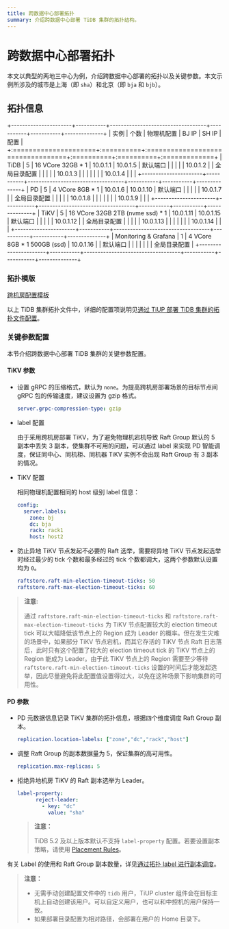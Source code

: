```yaml
---
title: 跨数据中心部署拓扑
summary: 介绍跨数据中心部署 TiDB 集群的拓扑结构。
---
```


# 跨数据中心部署拓扑

本文以典型的两地三中心为例，介绍跨数据中心部署的拓扑以及关键参数。本文示例所涉及的城市是上海（即 `sha`）和北京（即 `bja` 和 `bjb`）。

## 拓扑信息

+----------------------+-----------+-----------------------------------+-----------+-----------+--------------+
| 实例                 | 个数      | 物理机配置                        | BJ IP     | SH IP     | 配置         |
+:=====================+:==========+:==================================+:==========+:==========+:=============+
| TiDB                 | 5         | 16 VCore 32GB \* 1                | 10.0.1.1  | 10.0.1.5  | 默认端口     |
|                      |           |                                   | 10.0.1.2  |           | 全局目录配置 |
|                      |           |                                   | 10.0.1.3  |           |              |
|                      |           |                                   | 10.0.1.4  |           |              |
+----------------------+-----------+-----------------------------------+-----------+-----------+--------------+
| PD                   | 5         | 4 VCore 8GB \* 1                  | 10.0.1.6  | 10.0.1.10 | 默认端口     |
|                      |           |                                   | 10.0.1.7  |           | 全局目录配置 |
|                      |           |                                   | 10.0.1.8  |           |              |
|                      |           |                                   | 10.0.1.9  |           |              |
+----------------------+-----------+-----------------------------------+-----------+-----------+--------------+
| TiKV                 | 5         | 16 VCore 32GB 2TB (nvme ssd) \* 1 | 10.0.1.11 | 10.0.1.15 | 默认端口     |
|                      |           |                                   | 10.0.1.12 |           | 全局目录配置 |
|                      |           |                                   | 10.0.1.13 |           |              |
|                      |           |                                   | 10.0.1.14 |           |              |
+----------------------+-----------+-----------------------------------+-----------+-----------+--------------+
| Monitoring & Grafana | 1         | 4 VCore 8GB \* 1 500GB (ssd)      | 10.0.1.16 |           | 默认端口     |
|                      |           |                                   |           |           | 全局目录配置 |
+----------------------+-----------+-----------------------------------+-----------+-----------+--------------+

### 拓扑模版

[跨机房配置模板](https://github.com/pingcap/docs/blob/master/config-templates/geo-redundancy-deployment.yaml)

以上 TiDB 集群拓扑文件中，详细的配置项说明见[通过 TiUP 部署 TiDB 集群的拓扑文件配置](/tiup/tiup-cluster-topology-reference.md)。

### 关键参数配置

本节介绍跨数据中心部署 TiDB 集群的关键参数配置。

#### TiKV 参数

- 设置 gRPC 的压缩格式，默认为 `none`。为提高跨机房部署场景的目标节点间 gRPC 包的传输速度，建议设置为 gzip 格式。

    ```yaml
    server.grpc-compression-type: gzip
    ```

- label 配置

    由于采用跨机房部署 TiKV，为了避免物理机宕机导致 Raft Group 默认的 5 副本中丢失 3 副本，使集群不可用的问题，可以通过 label 来实现 PD 智能调度，保证同中心、同机柜、同机器 TiKV 实例不会出现 Raft Group 有 3 副本的情况。

- TiKV 配置

    相同物理机配置相同的 host 级别 label 信息：

    ```yaml
    config:
      server.labels:
        zone: bj
        dc: bja
        rack: rack1
        host: host2
    ```

- 防止异地 TiKV 节点发起不必要的 Raft 选举，需要将异地 TiKV 节点发起选举时经过最少的 tick 个数和最多经过的 tick 个数都调大，这两个参数默认设置均为 `0`。

    ```yaml
    raftstore.raft-min-election-timeout-ticks: 50
    raftstore.raft-max-election-timeout-ticks: 60
    ```

> **注意:**
>
> 通过 `raftstore.raft-min-election-timeout-ticks` 和 `raftstore.raft-max-election-timeout-ticks` 为 TiKV 节点配置较大的 election timeout tick 可以大幅降低该节点上的 Region 成为 Leader 的概率。但在发生灾难的场景中，如果部分 TiKV 节点宕机，而其它存活的 TiKV 节点 Raft 日志落后，此时只有这个配置了较大的 election timeout tick 的 TiKV 节点上的 Region 能成为 Leader。由于此 TiKV 节点上的 Region 需要至少等待 `raftstore.raft-min-election-timeout-ticks` 设置的时间后才能发起选举，因此尽量避免将此配置值设置得过大，以免在这种场景下影响集群的可用性。

#### PD 参数

- PD 元数据信息记录 TiKV 集群的拓扑信息，根据四个维度调度 Raft Group 副本。

    ```yaml
    replication.location-labels: ["zone","dc","rack","host"]
    ```

- 调整 Raft Group 的副本数据量为 5，保证集群的高可用性。

    ```yaml
    replication.max-replicas: 5
    ```

- 拒绝异地机房 TiKV 的 Raft 副本选举为 Leader。

    ```yaml
    label-property:
          reject-leader:
            - key: "dc"
              value: "sha"
    ```

    > **注意：**
    >
    > TiDB 5.2 及以上版本默认不支持 `label-property` 配置。若要设置副本策略，请使用 [Placement Rules](/configure-placement-rules.md)。

有关 Label 的使用和 Raft Group 副本数量，详见[通过拓扑 label 进行副本调度](/schedule-replicas-by-topology-labels.md)。

> **注意：**
>
> - 无需手动创建配置文件中的 `tidb` 用户，TiUP cluster 组件会在目标主机上自动创建该用户。可以自定义用户，也可以和中控机的用户保持一致。
> - 如果部署目录配置为相对路径，会部署在用户的 Home 目录下。
